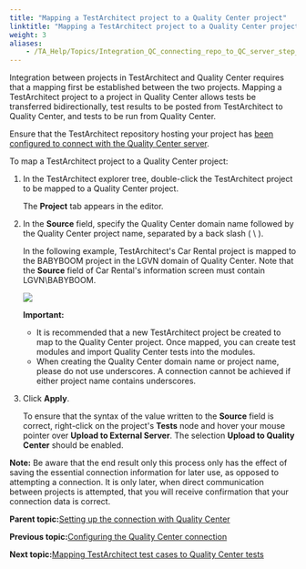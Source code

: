 ```yaml
--- 
title: "Mapping a TestArchitect project to a Quality Center project"
linktitle: "Mapping a TestArchitect project to a Quality Center project"
weight: 3
aliases: 
    - /TA_Help/Topics/Integration_QC_connecting_repo_to_QC_server_step_2.html
---
```


Integration between projects in TestArchitect and Quality Center requires that a mapping first be established between the two projects. Mapping a TestArchitect project to a project in Quality Center allows tests be transferred bidirectionally, test results to be posted from TestArchitect to Quality Center, and tests to be run from Quality Center.

Ensure that the TestArchitect repository hosting your project has [been configured to connect with the Quality Center server](Integration_QC_connecting_repo_to_QC_server_step_1.html).

To map a TestArchitect project to a Quality Center project:

1.  In the TestArchitect explorer tree, double-click the TestArchitect project to be mapped to a Quality Center project.

    The **Project** tab appears in the editor.

2.  In the **Source** field, specify the Quality Center domain name followed by the Quality Center project name, separated by a back slash \( \\ \).

    In the following example, TestArchitect's Car Rental project is mapped to the BABYBOOM project in the LGVN domain of Quality Center. Note that the **Source** field of Car Rental's information screen must contain LGVN\\BABYBOOM.

    ![](/images//Images/map_TA_project_to_QC_step2.png)

    **Important:**

    -   It is recommended that a new TestArchitect project be created to map to the Quality Center project. Once mapped, you can create test modules and import Quality Center tests into the modules.
    -   When creating the Quality Center domain name or project name, please do not use underscores. A connection cannot be achieved if either project name contains underscores.
3.  Click **Apply**.

    To ensure that the syntax of the value written to the **Source** field is correct, right-click on the project's **Tests** node and hover your mouse pointer over **Upload to External Server**. The selection **Upload to Quality Center** should be enabled.


**Note:** Be aware that the end result only this process only has the effect of saving the essential connection information for later use, as opposed to attempting a connection. It is only later, when direct communication between projects is attempted, that you will receive confirmation that your connection data is correct.

**Parent topic:**[Setting up the connection with Quality Center](/TA_Help/Topics/Integration_QC_connecting_repo_to_QC_server.html)

**Previous topic:**[Configuring the Quality Center connection](/TA_Help/Topics/Integration_QC_connecting_repo_to_QC_server_step_1.html)

**Next topic:**[Mapping TestArchitect test cases to Quality Center tests](/TA_Help/Topics/Integration_QC_connecting_repo_to_QC_server_step_3.html)

